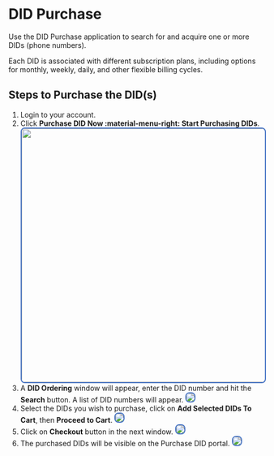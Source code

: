 # DID Purchase

Use the DID Purchase application to search for and acquire one or more DIDs (phone numbers).

Each DID is associated with different subscription plans, including options for monthly, weekly, daily, and other flexible billing cycles.

## Steps to Purchase the DID(s)

1. Login to your account.
2. Click **Purchase DID Now :material-menu-right: Start Purchasing DIDs**. <img src= "/customer-portal/img/pdid1.png" width= "500" style="border: 2px solid #4472C4; border-radius: 8px;">
3. A **DID Ordering** window will appear, enter the DID number and hit the **Search** button. A list of DID numbers will appear. <img src= "/customer-portal/img/pdid2.png" style="border: 2px solid #4472C4; border-radius: 8px;">
4. Select the DIDs you wish to purchase, click on **Add Selected DIDs To Cart**, then **Proceed to Cart**. <img src= "/customer-portal/img/pdid3.png" style="border: 2px solid #4472C4; border-radius: 8px;">
5. Click on **Checkout** button in the next window. <img src= "/customer-portal/img/pdid4.png" style="border: 2px solid #4472C4; border-radius: 8px;">
6. The purchased DIDs will be visible on the Purchase DID portal. <img src= "/customer-portal/img/pdid4.png" style="border: 2px solid #4472C4; border-radius: 8px;">
